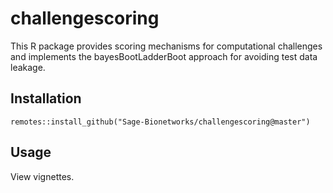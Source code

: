 # challengescoring

This R package provides scoring mechanisms for computational challenges and implements the bayesBootLadderBoot approach for avoiding test data leakage.

## Installation

```
remotes::install_github("Sage-Bionetworks/challengescoring@master")
```


## Usage

View vignettes.